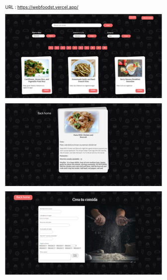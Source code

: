 URL :  https://webfoodst.vercel.app/
<p align="rigth">
 <img src='1.png'</img>
</p>
<p align="rigth">
 <img src='3.png'</img>
</p>
<p align="rigth">
 <img src='2.png'</img>
</p>
